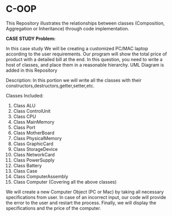 # C-OOP
This Repository illustrates the relationships between classes (Composition, Aggregation or Inheritance) through code implementation.

**CASE STUDY Problem:**

In this case study We will be creating a customized PC/MAC laptop according to the user requirements.
Our program will show the total price of product with a detailed bill at the end.
In this question, you need to write a host of classes, and place them in a reasonable hierarchy. 
UML Diagram is added in this Repository

Description: 
In this portion we will write all the classes with their constructors,destructors,getter,setter,etc. 

Classes Included:
1. Class ALU
2. Class ControlUnit
3. Class CPU 
4. Class MainMemory
5. Class Port
6. Class MotherBoard
7. Class PhysicalMemory
8. Class GraphicCard
9. Class StorageDevice
10. Class NetworkCard
11. Class PowerSupply
12. Class Battery
13. Class Case
14. Class ComputerAssembly
15. Class Computer (Covering all the above classes)

 
We will create a new Computer Object (PC or Mac) by taking all necessary 
specifications from user. In case of an incorrect input, our code will provide the error to the user and restart the 
process. Finally, we will display the specifications and the price of the computer. 
 
